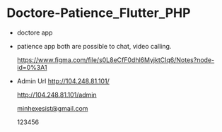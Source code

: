 # Doctore-Patience_Flutter_PHP

- doctore app
- patience app
  both are possible to chat, video calling.

  https://www.figma.com/file/s0L8eCfF0dhl6MyjktCIq6/Notes?node-id=0%3A1

- Admin Url
  http://104.248.81.101/
  
  http://104.248.81.101/admin
  
  minhexesist@gmail.com
  
  123456
  
